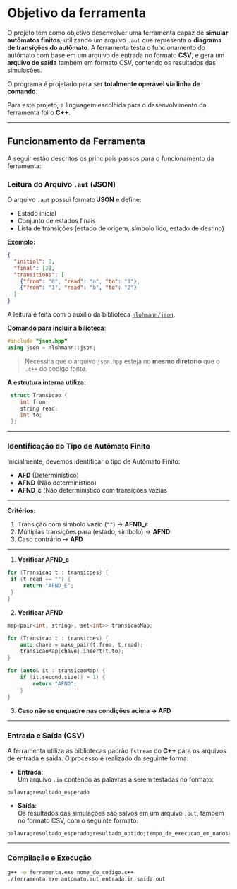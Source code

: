 # Objetivo da ferramenta
O projeto tem como objetivo desenvolver uma ferramenta capaz de **simular autômatos finitos**, utilizando um arquivo `.aut` que representa o **diagrama de transições do autômato**. A ferramenta testa o funcionamento do autômato com base em um arquivo de entrada no formato **CSV**, e gera um **arquivo de saída** também em formato CSV, contendo os resultados das simulações.

O programa é projetado para ser **totalmente operável via linha de comando**.

Para este projeto, a linguagem escolhida para o desenvolvimento da ferramenta foi o **C++**.

---
## Funcionamento da Ferramenta

A seguir estão descritos os principais passos para o funcionamento da ferramenta:

### Leitura do Arquivo `.aut` (JSON)

O arquivo `.aut` possui formato **JSON** e define:

- Estado inicial
- Conjunto de estados finais
- Lista de transições (estado de origem, símbolo lido, estado de destino)

**Exemplo:**
```json
{
  "initial": 0,
  "final": [2],
  "transitions": [
    {"from": "0", "read": "a", "to": "1"},
    {"from": "1", "read": "b", "to": "2"}
  ]
}
```

A leitura é feita com o auxílio da biblioteca [`nlohmann/json`](https://github.com/nlohmann/json).

**Comando para incluir a bilioteca**:
```cpp
#include "json.hpp"
using json = nlohmann::json;
```
> Necessita que o arquivo `json.hpp` esteja no **mesmo diretorio** que o `.c++` do codigo fonte.

**A estrutura interna utiliza:**
```c++
 struct Transicao {
    int from;
    string read;
    int to;
 };
```
---
### Identificação do Tipo de Autômato Finito

Inicialmente, devemos identificar o tipo de Autômato Finito:

- **AFD** (Determinístico)
- **AFND** (Não determinístico)
- **AFND_ε** (Não determinístico com transições vazias
---
**Critérios:**
1. Transição com símbolo vazio (`""`) → **AFND_ε**
2. Múltiplas transições para (estado, símbolo) → **AFND**
3. Caso contrário → **AFD**

---
1. **Verificar AFND_ε**
```c++
for (Transicao t : transicoes) {
 if (t.read == "") {
     return "AFND_E";
 }
}
```
2. **Verificar AFND**
```c++
map<pair<int, string>, set<int>> transicaoMap;

for (Transicao t : transicoes) {
    auto chave = make_pair(t.from, t.read);
    transicaoMap[chave].insert(t.to);
}

for (auto& it : transicaoMap) {
    if (it.second.size() > 1) {
        return "AFND";
    }
}
```
3. **Caso não se enquadre nas condições acima → AFD**

---
### Entrada e Saída (CSV)

A ferramenta utiliza as bibliotecas padrão `fstream` do **C++** para os arquivos de entrada e saída. O processo é realizado da seguinte forma:

- **Entrada**:  
  Um arquivo `.in` contendo as palavras a serem testadas no formato:
```
palavra;resultado_esperado
```

- **Saída**:  
  Os resultados das simulações são salvos em um arquivo `.out`, também no formato CSV, com o seguinte formato:
```
palavra;resultado_esperado;resultado_obtido;tempo_de_execucao_em_nanosegundos
```
---
### Compilação e Execução

```bash
g++ -o ferramenta.exe nome_do_codigo.c++
./ferramenta.exe automato.aut entrada.in saida.out
```
